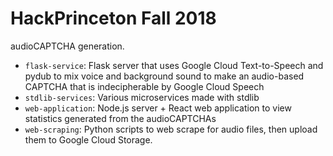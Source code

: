 # HackPrinceton Fall 2018

audioCAPTCHA generation.

- `flask-service`: Flask server that uses Google Cloud Text-to-Speech and pydub
to mix voice and background sound to make an audio-based CAPTCHA that is
indecipherable by Google Cloud Speech
- `stdlib-services`: Various microservices made with stdlib
- `web-application`: Node.js server + React web application to view statistics
generated from the audioCAPTCHAs
- `web-scraping`: Python scripts to web scrape for audio files, then upload
them to Google Cloud Storage.
